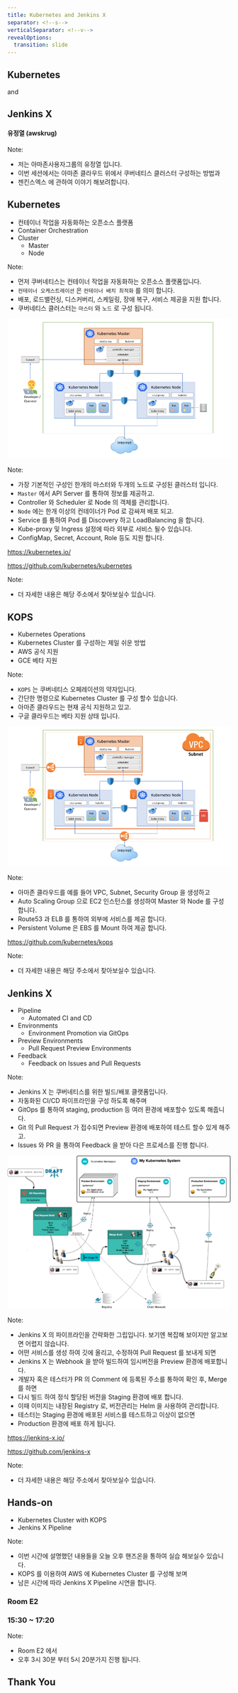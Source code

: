 ```yaml
---
title: Kubernetes and Jenkins X
separator: <!--s-->
verticalSeparator: <!--v-->
revealOptions:
  transition: slide
---
```


## Kubernetes

and

## Jenkins X

#### 유정열 (awskrug)

Note:
- 저는 아마존사용자그룹의 유정열 입니다.
- 이번 세션에서는 아마존 클라우드 위에서 쿠버네티스 클러스터 구성하는 방법과
- 젠킨스엑스 에 관하여 이야기 해보려합니다.

<!--s-->

## Kubernetes

* 컨테이너 작업을 자동화하는 오픈소스 플랫폼 <!-- .element: class="fragment" -->
* Container Orchestration <!-- .element: class="fragment" -->
* Cluster <!-- .element: class="fragment" -->
  * Master <!-- .element: class="fragment" -->
  * Node <!-- .element: class="fragment" -->

Note:
- 먼저 쿠버네티스는 컨테이너 작업을 자동화하는 오픈소스 플랫폼입니다.
- `컨테이너 오케스트레이션` 은 `컨테이너 배치 최적화` 를 의미 합니다.
- 배포, 로드밸런싱, 디스커버리, 스케일링, 장애 복구, 서비스 제공을 지원 합니다.
- 쿠버네티스 클러스터는 `마스터` 와 `노드` 로 구성 됩니다.

<!--v-->

![](images/kubernetes.png)

Note:
- 가장 기본적인 구성인 한개의 마스터와 두개의 노드로 구성된 클러스터 입니다.
- `Master` 에서 API Server 를 통하여 정보를 제공하고.
- Controller 와 Scheduler 로 Node 의 객체를 관리합니다.
- `Node` 에는 한개 이상의 컨테이너가 Pod 로 감싸져 배포 되고.
- Service 를 통하여 Pod 를 Discovery 하고 LoadBalancing 을 합니다.
- Kube-proxy 및 Ingress 설정에 따라 외부로 서비스 될수 있습니다.
- ConfigMap, Secret, Account, Role 등도 지원 합니다.

<!--v-->

https://kubernetes.io/

https://github.com/kubernetes/kubernetes

Note:
- 더 자세한 내용은 해당 주소에서 찾아보실수 있습니다.

<!--s-->

## KOPS

* Kubernetes Operations <!-- .element: class="fragment" -->
* Kubernetes Cluster 를 구성하는 제일 쉬운 방법 <!-- .element: class="fragment" -->
* AWS 공식 지원 <!-- .element: class="fragment" -->
* GCE 베타 지원 <!-- .element: class="fragment" -->

Note:
- `KOPS` 는 쿠버네티스 오페레이션의 약자입니다.
- 간단한 명령으로 Kubernetes Cluster 를 구성 할수 있습니다.
- 아마존 클라우드는 현재 공식 지원하고 있고.
- 구글 클라우드는 베타 지원 상태 입니다.

<!--v-->

![](images/kubernetes-kops.png)

Note:
- 아마존 클라우드를 예를 들어 VPC, Subnet, Security Group 을 생성하고
- Auto Scaling Group 으로 EC2 인스턴스를 생성하여 Master 와 Node 를 구성 합니다.
- Route53 과 ELB 를 통하여 외부에 서비스를 제공 합니다.
- Persistent Volume 은 EBS 를 Mount 하여 제공 합니다.

<!--v-->

https://github.com/kubernetes/kops

Note:
- 더 자세한 내용은 해당 주소에서 찾아보실수 있습니다.

<!--s-->

## Jenkins X

* Pipeline <!-- .element: class="fragment" -->
  * Automated CI and CD
* Environments <!-- .element: class="fragment" -->
  * Environment Promotion via GitOps
* Preview Environments <!-- .element: class="fragment" -->
  * Pull Request Preview Environments
* Feedback <!-- .element: class="fragment" -->
  * Feedback on Issues and Pull Requests

Note:
- Jenkins X 는 쿠버네티스를 위한 빌드/배포 클랫폼입니다.
- 자동화된 CI/CD 파이프라인을 구성 하도록 해주며
- GitOps 를 통하여 staging, production 등 여러 환경에 배포할수 있도록 해줍니다.
- Git 의 Pull Request 가 접수되면 Preview 환경에 배포하여 테스트 할수 있게 해주고.
- Issues 와 PR 을 통하여 Feedback 을 받아 다은 프로세스를 진행 합니다.

<!--v-->

![](images/jenkins-x.png)

Note:
- Jenkins X 의 파이프라인을 간략화한 그립입니다. 보기엔 복잡해 보이지만 알고보면 어렵지 않습니다.
- 어떤 서비스를 생성 하여 깃에 올리고, 수정하여 Pull Request 를 보내게 되면
- Jenkins X 는 Webhook 을 받아 빌드하여 임시버전을 Preview 환경에 배포합니다.
- 개발자 혹은 테스터가 PR 의 Comment 에 등록된 주소를 통하여 확인 후, Merge 를 하면
- 다시 빌드 하여 정식 할당된 버전을 Staging 환경에 배포 합니다.
- 이때 이미지는 내장된 Registry 로, 버전관리는 Helm 을 사용하여 관리합니다. 
- 테스터는 Staging 환경에 배포된 서비스를 테스트하고 이상이 없으면
- Production 환경에 배포 하게 됩니다.

<!--v-->

https://jenkins-x.io/

https://github.com/jenkins-x

Note:
- 더 자세한 내용은 해당 주소에서 찾아보실수 있습니다.

<!--s-->

## Hands-on

* Kubernetes Cluster with KOPS <!-- .element: class="fragment" -->
* Jenkins X Pipeline <!-- .element: class="fragment" -->

Note:
- 이번 시간에 설명했던 내용들을 오늘 오후 핸즈온을 통하여 실습 해보실수 있습니다.
- KOPS 를 이용하여 AWS 에 Kubernetes Cluster 를 구성해 보며
- 남은 시간에 따라 Jenkins X Pipeline 시연을 합니다.

<!--v-->

### Room E2 <!-- .element: class="fragment" -->

### 15:30 ~ 17:20 <!-- .element: class="fragment" -->

Note:
- Room E2 에서
- 오후 3시 30분 부터 5시 20분가지 진행 됩니다.

<!--s-->

## Thank You
